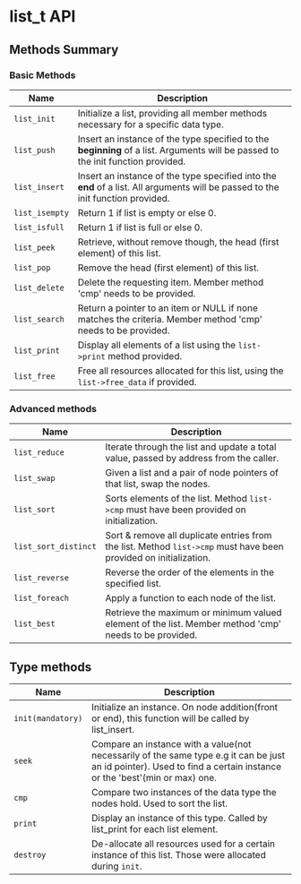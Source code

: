 # list_t API

## Methods Summary

### Basic Methods

| Name         | Description                                                                                                                      |
|--------------|----------------------------------------------------------------------------------------------------------------------------------|
| `list_init`    | Initialize a list, providing all member methods necessary for a specific data type.                                              |
| `list_push`   | Insert an instance of the type specified to the **beginning** of a list. Arguments will be passed to the init function provided. |
| `list_insert`  | Insert an instance of the type specified into the **end** of a list. All arguments will be passed to the init function provided.     |
| `list_isempty` | Return 1 if list is empty or else 0.                                                                                             |
| `list_isfull`  | Return 1 if list is full or else 0.                                                                                              |
| `list_peek`    | Retrieve, without remove though, the head (first element) of this list.                                                          |
| `list_pop`     | Remove the head (first element) of this list.                                                                                    |
| `list_delete`  | Delete the requesting item. Member method 'cmp' needs to be provided.                                                            |
| `list_search`  | Return a pointer to an item or NULL if none matches the criteria. Member method 'cmp' needs to be provided.                      |
| `list_print`   | Display all elements of a list using the `list->print` method provided.                                                                |
| `list_free`    | Free all resources allocated for this list, using the `list->free_data` if provided.|

### Advanced methods

| Name         | Description                                                                                                                      |
|--------------|----------------------------------------------------------------------------------------------------------------------------------|
| `list_reduce`  | Iterate through the list and update a total value, passed by address from the caller.                                            |
| `list_swap`    | Given a list and a pair of node pointers of that list, swap the nodes.                                            |
| `list_sort`    | Sorts elements of the list. Method `list->cmp` must have been provided on initialization.                                            |
| `list_sort_distinct`| Sort & remove all duplicate entries from the list. Method `list->cmp` must have been provided on initialization.                                            |
| `list_reverse` | Reverse the order of the elements in the specified list.                                            |
| `list_foreach` | Apply a function to each node of the list.                                                                        |
| `list_best`    | Retrieve the maximum or minimum valued element of the list. Member method 'cmp' needs to be provided.                            |

## Type methods

| Name             | Description                                                                                                                                                  |
|------------------|--------------------------------------------------------------------------------------------------------------------------------------------------------------|
| `init(mandatory)` | Initialize an instance. On node addition(front or end), this function will be called by list_insert.                                                         |
| `seek`              | Compare an instance with a value(not necessarily of the same type e.g it can be just an id pointer). Used to find a certain instance or the 'best'(min or max)  one. |
| `cmp`              | Compare two instances of the data type the nodes hold. Used to sort the list. |
| `print`            | Display an instance of this type. Called by list_print for each list element.                                                                                |
| `destroy`        | De-allocate all resources used for a certain instance of this list. Those were allocated during `init`.                                                      |
